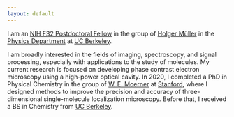 ```yaml
---
layout: default
---
```


I am an [NIH F32 Postdoctoral Fellow](https://researchtraining.nih.gov/programs/fellowships/F32) in the group of [Holger Müller](http://matterwave.physics.berkeley.edu/) in the [Physics Department](https://physics.berkeley.edu/) at [UC Berkeley](https://www.berkeley.edu/).

I am broadly interested in the fields of imaging, spectroscopy, and signal processing, especially with applications to the study of molecules. My current research is focused on developing phase contrast electron microscopy using a high-power optical cavity. In 2020, I completed a PhD in Physical Chemistry in the group of [W. E. Moerner](https://web.stanford.edu/group/moerner/) at [Stanford](https://chemistry.stanford.edu/), where I designed methods to improve the precision and accuracy of three-dimensional single-molecule localization microscopy. Before that, I received a BS in Chemistry from [UC Berkeley](https://www.berkeley.edu/).
